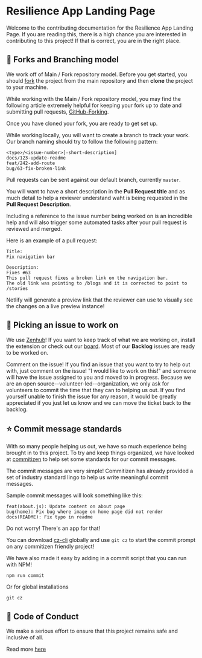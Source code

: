 # Resilience App Landing Page

Welcome to the contributing documentation for the Resilience App Landing Page.
If you are reading this, there is a high chance you are interested in contributing to this project! If that is correct, you are in the right place.

## :deciduous_tree: Forks and Branching model

We work off of Main / Fork repository model. Before you get started, you should [fork](https://github.com/factn/resilience-landing-page/fork) the project from the main repository and then **clone** the project to your machine.

While working with the Main / Fork repository model, you may find the following article extremely helpful for keeping your fork up to date and submitting pull requests, [GitHub-Forking](https://gist.github.com/Chaser324/ce0505fbed06b947d962).

Once you have cloned your fork, you are ready to get set up.

While working locally, you will want to create a branch to track your work. Our branch naming should try to follow the following pattern:

```
<type>/<issue-number>[-short-description]
docs/123-update-readme
feat/242-add-route
bug/63-fix-broken-link
```

Pull requests can be sent against our default branch, currently `master`.

You will want to have a short description in the **Pull Request title** and as much detail to help a reviewer understand waht is being requested in the **Pull Request Description**.

Including a reference to the issue number being worked on is an incredible help and will also trigger some automated tasks after your pull request is reviewed and merged.

Here is an example of a pull request:

```
Title:
Fix navigation bar

Description:
Fixes #63
This pull request fixes a broken link on the navigation bar.
The old link was pointing to /blogs and it is corrected to point to /stories
```

Netlify will generate a preview link that the reviewer can use to visually see the changes on a live preview instance!

## :rocket: Picking an issue to work on

We use [Zenhub](https://zenhub.com)! If you want to keep track of what we are working on, install the extension or check out our [board](https://app.zenhub.com/workspaces/resilience-landing-page-5ec02cd17e863d549ee7e760/board?repos=254070780). Most of our **Backlog** issues are ready to be worked on.

Comment on the issue! If you find an issue that you want to try to help out with, just comment on the issue! "I would like to work on this!" and someone will have the issue assigned to you and moved to in progress. Because we are an open source--volunteer-led--organization, we only ask for volunteers to commit the time that they can to helping us out. If you find yourself unable to finish the issue for any reason, it would be greatly appreciated if you just let us know and we can move the ticket back to the backlog.

## :star: Commit message standards

With so many people helping us out, we have so much experience being brought in to this project. To try and keep things organized, we have looked at [commitizen](http://commitizen.github.io/cz-cli/) to help set some standards for our commit messages.

The commit messages are very simple! Commitizen has already provided a set of industry standard lingo to help us write meaningful commit messages.

Sample commit messages will look something like this:

```
feat(about.js): Update content on about page
bug(home): Fix bug where image on home page did not render
docs(README): Fix typo in readme
```

Do not worry! There's an app for that!

You can download [cz-cli](http://commitizen.github.io/cz-cli/) globally and use `git cz` to start the commit prompt on any commitizen friendly project!

We have also made it easy by adding in a commit script that you can run with NPM!

```
npm run commit
```

Or for global installations

```
git cz
```

## :heart_decoration: Code of Conduct

We make a serious effort to ensure that this project remains safe and inclusive of all.

Read more [here](https://github.com/factn/resilience-app/blob/master/CODE_OF_CONDUCT.md)
